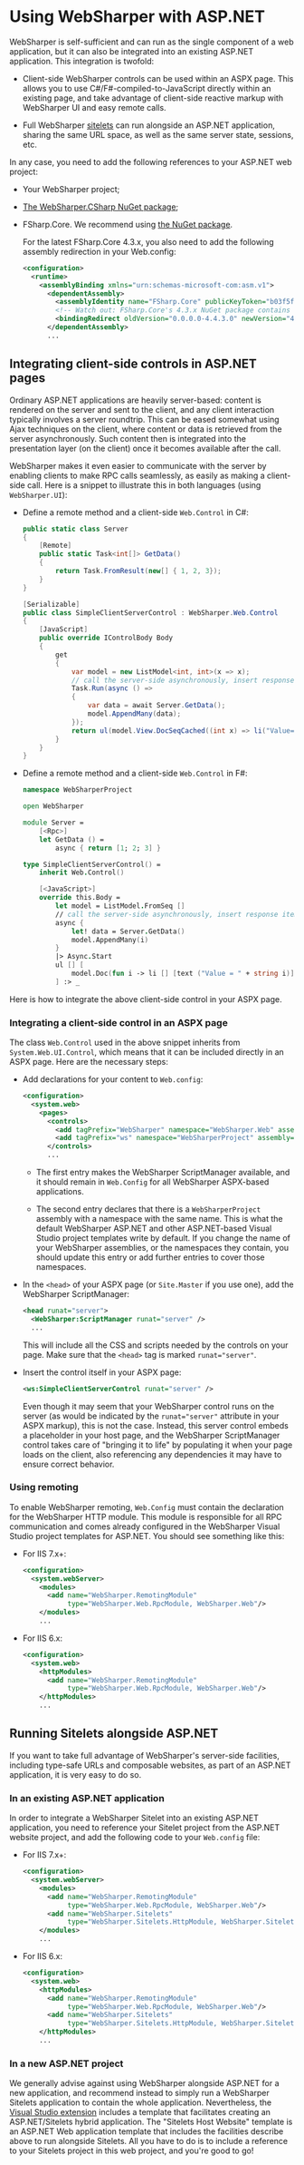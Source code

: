# Using WebSharper with ASP.NET

WebSharper is self-sufficient and can run as the single component of a web application, but it can also be integrated into an existing ASP.NET application. This integration is twofold:

* Client-side WebSharper controls can be used within an ASPX page. This allows you to use C#/F#-compiled-to-JavaScript directly within an existing page, and take advantage of client-side reactive markup with WebSharper UI and easy remote calls.

* Full WebSharper [sitelets](Sitelets.md) can run alongside an ASP.NET application, sharing the same URL space, as well as the same server state, sessions, etc.

In any case, you need to add the following references to your ASP.NET web project:

* Your WebSharper project;

* [The WebSharper.CSharp NuGet package](http://www.nuget.org/packages/WebSharper.CSharp/);

* FSharp.Core. We recommend using [the NuGet package](http://www.nuget.org/packages/FSharp.Core/).

    For the latest FSharp.Core 4.3.x, you also need to add the following assembly redirection in your Web.config:

    ```xml
    <configuration>
      <runtime>
        <assemblyBinding xmlns="urn:schemas-microsoft-com:asm.v1">
          <dependentAssembly>
            <assemblyIdentity name="FSharp.Core" publicKeyToken="b03f5f7f11d50a3a" culture="neutral" />
            <!-- Watch out: FSharp.Core's 4.3.x NuGet package contains the 4.4.3.0 assembly -->
            <bindingRedirect oldVersion="0.0.0.0-4.4.3.0" newVersion="4.4.3.0" />
          </dependentAssembly>
          ...
    ```

## Integrating client-side controls in ASP.NET pages

Ordinary ASP.NET applications are heavily server-based: content is rendered on the server and sent to the client, and any client interaction typically involves a server roundtrip. This can be eased somewhat using Ajax techniques on the client, where content or data is retrieved from the server asynchronously. Such content then is integrated into the presentation layer (on the client) once it becomes available after the call.

WebSharper makes it even easier to communicate with the server by enabling clients to make RPC calls seamlessly, as easily as making a client-side call. Here is a snippet to illustrate this in both languages (using `WebSharper.UI`):

* Define a remote method and a client-side `Web.Control` in C#:

    ```csharp
    public static class Server
    {
        [Remote]
        public static Task<int[]> GetData()
        {
            return Task.FromResult(new[] { 1, 2, 3});
        }
    }

    [Serializable]
    public class SimpleClientServerControl : WebSharper.Web.Control
    {
        [JavaScript]
        public override IControlBody Body
        {
            get
            {
                var model = new ListModel<int, int>(x => x);
                // call the server-side asynchronously, insert response items to ListModel
                Task.Run(async () =>
                {
                    var data = await Server.GetData();
                    model.AppendMany(data);
                });
                return ul(model.View.DocSeqCached((int x) => li("Value= ", x)));
            }
        }
    }
    ```

* Define a remote method and a client-side `Web.Control` in F#:

    ``` fsharp
    namespace WebSharperProject

    open WebSharper

    module Server =
        [<Rpc>]
        let GetData () = 
            async { return [1; 2; 3] }

    type SimpleClientServerControl() =
        inherit Web.Control()

        [<JavaScript>]
        override this.Body =
            let model = ListModel.FromSeq []
            // call the server-side asynchronously, insert response items to ListModel
            async {
                let! data = Server.GetData()
                model.AppendMany(i)
            }
            |> Async.Start
            ul [] [
                model.Doc(fun i -> li [] [text ("Value = " + string i)])
            ] :> _
    ```

Here is how to integrate the above client-side control in your ASPX page.

### Integrating a client-side control in an ASPX page

The class `Web.Control` used in the above snippet inherits from `System.Web.UI.Control`, which means
that it can be included directly in an ASPX page. Here are the necessary steps:

* Add declarations for your content to `Web.config`:

    ``` xml
    <configuration>
      <system.web>
        <pages>
          <controls>
            <add tagPrefix="WebSharper" namespace="WebSharper.Web" assembly="WebSharper.Web"/>
            <add tagPrefix="ws" namespace="WebSharperProject" assembly="WebSharperProject"/>
          </controls>
          ...
    ```

    * The first entry makes the WebSharper ScriptManager available, and it should remain in `Web.Config` for all WebSharper ASPX-based applications.

    * The second entry declares that there is a `WebSharperProject` assembly with a namespace with the same name. This is what the default WebSharper ASP.NET and other ASP.NET-based Visual Studio project templates write by default. If you change the name of your WebSharper assemblies, or the namespaces they contain, you should update this entry or add further entries to cover those namespaces.

* In the `<head>` of your ASPX page (or `Site.Master` if you use one), add the WebSharper ScriptManager:

    ``` xml
    <head runat="server">
      <WebSharper:ScriptManager runat="server" />
      ...
    ```
    
    This will include all the CSS and scripts needed by the controls on your page. Make sure that the `<head>` tag is marked `runat="server"`.

* Insert the control itself in your ASPX page:

    ``` xml
    <ws:SimpleClientServerControl runat="server" />
    ```
    
    Even though it may seem that your WebSharper control runs on the server (as would be indicated by the `runat="server"` attribute in your ASPX markup), this is not the case. Instead, this server control embeds a placeholder in your host page, and the WebSharper ScriptManager control takes care of "bringing it to life" by populating it when your page loads on the client, also referencing any dependencies it may have to ensure correct behavior.

### Using remoting

To enable WebSharper remoting, `Web.Config` must contain the declaration for the WebSharper HTTP module. This module is responsible for all RPC communication and comes already configured in the WebSharper Visual Studio project templates for ASP.NET. You should see something like this:

* For IIS 7.x+:

    ``` xml
    <configuration>
      <system.webServer>
        <modules>
          <add name="WebSharper.RemotingModule"
               type="WebSharper.Web.RpcModule, WebSharper.Web"/>
        </modules>
        ...
    ```

* For IIS 6.x:

    ``` xml
    <configuration>
      <system.web>
        <httpModules>
          <add name="WebSharper.RemotingModule"
               type="WebSharper.Web.RpcModule, WebSharper.Web"/>
        </httpModules>
        ...
    ```

## Running Sitelets alongside ASP.NET

If you want to take full advantage of WebSharper's server-side facilities, including type-safe
URLs and composable websites, as part of an ASP.NET application, it is very easy to do so.

### In an existing ASP.NET application

In order to integrate a WebSharper Sitelet into an existing ASP.NET application, you need to
reference your Sitelet project from the ASP.NET website project, and add the following code
to your `Web.config` file:

* For IIS 7.x+:

    ``` xml
    <configuration>
      <system.webServer>
        <modules>
          <add name="WebSharper.RemotingModule"
               type="WebSharper.Web.RpcModule, WebSharper.Web"/>
          <add name="WebSharper.Sitelets"
               type="WebSharper.Sitelets.HttpModule, WebSharper.Sitelets"/>
        </modules>
        ...
    ```

* For IIS 6.x:

    ``` xml
    <configuration>
      <system.web>
        <httpModules>
          <add name="WebSharper.RemotingModule"
               type="WebSharper.Web.RpcModule, WebSharper.Web"/>
          <add name="WebSharper.Sitelets"
               type="WebSharper.Sitelets.HttpModule, WebSharper.Sitelets"/>
        </httpModules>
        ...
    ```

### In a new ASP.NET project

We generally advise against using WebSharper alongside ASP.NET for a new application,
and recommend instead to simply run a WebSharper Sitelets application to contain the
whole application. Nevertheless, the [Visual Studio extension](/downloads) includes a
template that facilitates creating an ASP.NET/Sitelets hybrid application. The
"Sitelets Host Website" template is an ASP.NET Web application template that includes
the facilities describe above to run alongside Sitelets. All you have to do is to
include a reference to your Sitelets project in this web project, and you're good to go!
